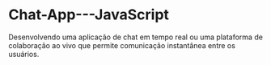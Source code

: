 # Chat-App---JavaScript
Desenvolvendo uma aplicação de chat em tempo real ou uma plataforma de colaboração ao vivo que permite comunicação instantânea entre os usuários.
